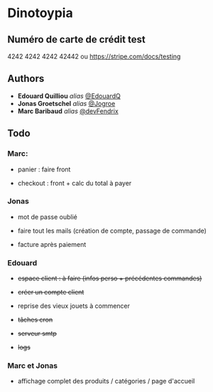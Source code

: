 # Dinotoypia

## Numéro de carte de crédit test

4242 4242 4242 42442 ou https://stripe.com/docs/testing
    
## Authors

* **Edouard Quilliou** _alias_ [@EdouardQ](https://github.com/EdouardQ)
* **Jonas Groetschel** _alias_ [@Jogroe](https://github.com/Jogroe)
* **Marc Baribaud** _alias_ [@devFendrix](https://github.com/devFendrix)

## Todo

### Marc: 
 - panier : faire front

 - checkout : front + calc du total à payer

### Jonas

- mot de passe oublié

- faire tout les mails (création de compte, passage de commande)

- facture après paiement

### Edouard

 - ~~espace client : à faire (infos perso + précédentes commandes)~~

 - ~~créer un compte client~~

 - reprise des vieux jouets à commencer

 - ~~tâches cron~~
    
 - ~~serveur smtp~~

 - ~~logs~~

### Marc et Jonas

 - affichage complet des produits / catégories / page d'accueil


